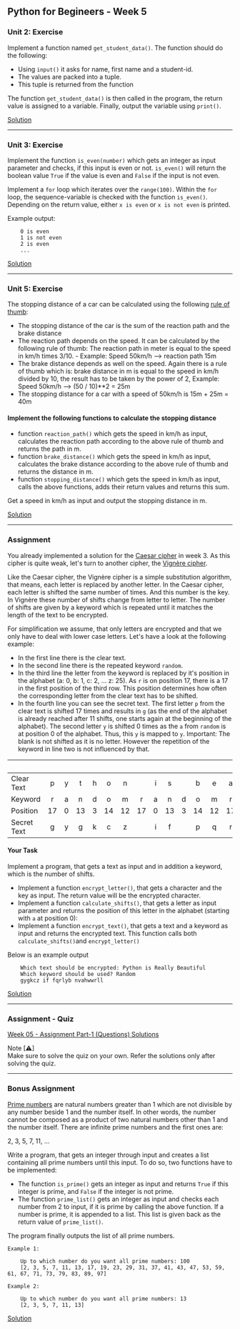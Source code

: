 ## Python for Begineers - Week 5

### Unit 2: Exercise

Implement a function named `get_student_data()`. The function should do the following:

- Using `input()` it asks for name, first name and a student-id.
- The values are packed into a tuple.
- This tuple is returned from the function

The function `get_student_data()` is then called in the program, the return value is assigned to a variable. Finally, output the variable using `print()`.

[Solution](./5.2/sol.py)
___
### Unit 3: Exercise

Implement the function `is_even(number)` which gets an integer as input parameter and checks, if this input is even or not. `is_even()` will return the boolean value `True` if the value is even and `False` if the input is not even.

Implement a `for` loop which iterates over the `range(100)`. Within the `for` loop, the sequence-variable is checked with the function `is_even()`. Depending on the return value, either `x is even` or `x is not even` is printed.

Example output:
```text
    0 is even
    1 is not even
    2 is even
    ...
```

[Solution](./5.3/sol.py)
___
### Unit 5: Exercise

The stopping distance of a car can be calculated using the following [rule of thumb](https://en.wikipedia.org/wiki/Braking_distance#Rules_of_thumb):

- The stopping distance of the car is the sum of the reaction path and the brake distance
- The reaction path depends on the speed. It can be calculated by the following rule of thumb: The reaction path in meter is equal to the speed in km/h times 3/10. - Example: Speed 50km/h --> reaction path 15m
- The brake distance depends as well on the speed. Again there is a rule of thumb which is: brake distance in m is equal to the speed in km/h divided by 10, the result has to be taken by the power of 2, Example: Speed 50km/h --> (50 / 10)\*\*2 = 25m
- The stopping distance for a car with a speed of 50km/h is 15m + 25m = 40m

#### Implement the following functions to calculate the stopping distance

- function `reaction_path()` which gets the speed in km/h as input, calculates the reaction path according to the above rule of thumb and returns the path in m.
- function `brake_distance()` which gets the speed in km/h as input, calculates the brake distance according to the above rule of thumb and returns the distance in m.
- function `stopping_distance()` which gets the speed in km/h as input, calls the above functions, adds their return values and returns this sum.

Get a speed in km/h as input and output the stopping distance in m.

[Solution](./5.5/sol.py)
___
### Assignment

You already implemented a solution for the [Caesar cipher](https://en.wikipedia.org/wiki/Caesar_cipher) in week 3. As this cipher is quite weak, let's turn to another cipher, the [Vignère cipher](https://en.wikipedia.org/wiki/Vigen%C3%A8re_cipher).

Like the Caesar cipher, the Vignère cipher is a simple substitution algorithm, that means, each letter is replaced by another letter. In the Caesar cipher, each letter is shifted the same number of times. And this number is the key. In Vignère these number of shifts change from letter to letter. The number of shifts are given by a keyword which is repeated until it matches the length of the text to be encrypted.

For simplification we assume, that only letters are encrypted and that we only have to deal with lower case letters. Let's have a look at the following example:

- In the first line there is the clear text.
- In the second line there is the repeated keyword `random`.
- In the third line the letter from the keyword is replaced by it's position in the alphabet (a: 0, b: 1, c: 2, ... z: 25). As `r` is on position 17, there is a 17 in the first position of the third row. This position determines how often the corresponding letter from the clear text has to be shifted.
- In the fourth line you can see the secret text. The first letter `p` from the clear text is shifted 17 times and results in `g` (as the end of the alphabet is already reached after 11 shifts, one starts again at the beginning of the alphabet). The second letter `y` is shifted 0 times as the `a` from `random` is at position 0 of the alphabet. Thus, this `y` is mapped to `y`. Important: The blank is not shifted as it is no letter. However the repetition of the keyword in line two is not influenced by that.

| &nbsp;      |     |     |     |     |     |     |     |     |     |     |     |     |     |     |     |     |     |     |     |
| ----------- | :-: | :-: | :-: | :-: | :-: | :-: | :-: | :-: | :-: | :-: | :-: | :-: | :-: | :-: | :-: | :-: | :-: | :-: | :-: |
| Clear Text  | p   | y   | t   | h   | o   | n   |     | i   | s   |     | b   | e   | a   | u   | t   | i   | f   | u   | l   |
| Keyword     | r   | a   | n   | d   | o   | m   | r   | a   | n   | d   | o   | m   | r   | a   | n   | d   | o   | m   | r   |
| Position    | 17  | 0   | 13  | 3   | 14  | 12  | 17  | 0   | 13  | 3   | 14  | 12  | 17  | 0   | 13  | 3   | 14  | 12  | 17  |
| Secret Text | g   | y   | g   | k   | c   | z   |     | i   | f   |     | p   | q   | r   | u   | g   | l   | t   | g   | c   |

#### Your Task

Implement a program, that gets a text as input and in addition a keyword, which is
the number of shifts.

- Implement a function `encrypt_letter()`, that gets a character and the key as input. The return value will be the encrypted character.
- Implement a function `calculate_shifts()`, that gets a letter as input parameter and returns the position of this letter in the alphabet (starting with `a` at position 0):
- Implement a function `encrypt_text()`, that gets a text and a keyword as input and returns the encrypted text. This function calls both `calculate_shifts()`and `encrypt_letter()`


Below is an example output
```text
    Which text should be encrypted: Python is Really Beautiful
    Which keyword should be used? Random
    gygkcz if fqrlyb nvahwwrll
```

[Solution](./Assignment/sol.py)
___
### Assignment - Quiz

[Week 05 - Assignment Part-1 (Questions) Solutions](./quizAssg.md)

Note [⚠] <br>
Make sure to solve the quiz on your own. Refer the solutions only after solving the quiz.
___
### Bonus Assignment

[Prime numbers](https://en.wikipedia.org/wiki/Prime_number) are natural numbers greater than 1 which are not divisible by any number beside 1 and the number itself. In other words, the number cannot be composed as a product of two natural numbers other than 1 and the number itself. There are infinite prime numbers and the first ones are:

2, 3, 5, 7, 11, ...


Write a program, that gets an integer through input and creates a list containing all prime numbers until this input. To do so, two functions have to be implemented:

- The function `is_prime()` gets an integer as input and returns `True` if this integer is prime, and `False` if the integer is not prime.
- The function `prime_list()` gets an integer as input and checks each number from 2 to input, if it is prime by calling the above function. If a number is prime, it is appended to a list. This list is given back as the return value of `prime_list()`.

The program finally outputs the list of all prime numbers.
```text
Example 1:

    Up to which number do you want all prime numbers: 100
    [2, 3, 5, 7, 11, 13, 17, 19, 23, 29, 31, 37, 41, 43, 47, 53, 59, 61, 67, 71, 73, 79, 83, 89, 97]

Example 2:

    Up to which number do you want all prime numbers: 13
    [2, 3, 5, 7, 11, 13]
```

[Solution](./Bonus/sol.py)